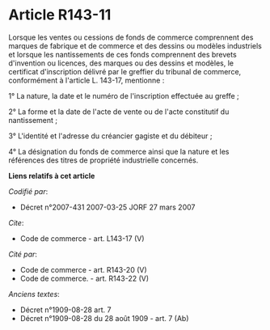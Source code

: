 # Article R143-11

Lorsque les ventes ou cessions de fonds de commerce comprennent des marques de fabrique et de commerce et des dessins ou
modèles industriels et lorsque les nantissements de ces fonds comprennent des brevets d'invention ou licences, des marques ou
des dessins et modèles, le certificat d'inscription délivré par le greffier du tribunal de commerce, conformément à l'article
L. 143-17, mentionne : 

1° La nature, la date et le numéro de l'inscription effectuée au greffe ; 

2° La forme et la date de l'acte de vente ou de l'acte constitutif du nantissement ; 

3° L'identité et l'adresse du créancier gagiste et du débiteur ; 

4° La désignation du fonds de commerce ainsi que la nature et les références des titres de propriété industrielle concernés.

**Liens relatifs à cet article**

_Codifié par_:

  - Décret n°2007-431 2007-03-25 JORF 27 mars 2007

_Cite_:

  - Code de commerce - art. L143-17 (V)

_Cité par_:

  - Code de commerce - art. R143-20 (V)
  - Code de commerce. - art. R143-22 (V)

_Anciens textes_:

  - Décret n°1909-08-28 art. 7
  - Décret n°1909-08-28 du 28 août 1909 - art. 7 (Ab)
